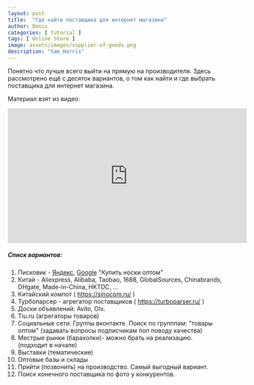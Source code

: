 ```yaml
---
layout: post
title:  "Где найти поставщика для интернет магазина"
author: Denis
categories: [ tutorial ]
tags: [ Online Store ]
image: assets/images/supplier-of-goods.png
description: "Sam_Harris"
---
```


Понятно что лучше всего выйти на прямую на производителя.  Здесь рассмотрено ещё с десяток вариантов, о том как найти и где выбрать поставщика для интернет магазина. 


Материал взят из видео: 

<iframe width="560" height="315" src="https://www.youtube.com/embed/S9yWiCD6RUc" frameborder="0" allow="accelerometer; autoplay; encrypted-media; gyroscope; picture-in-picture" allowfullscreen></iframe>

##### Списк вариантов:

1. Писковик - [Яндекс]( https://yandex.ua/ ), [Google]( https://www.google.com/ ) "Купить носки оптом"
2. Китай - Aliexpress, Alibaba, Taobao, 1688, GlobalSources, Chinabrands, DHgate, Made-in-China, HKTDC, ...
3. Китайский компот ( https://sinocom.ru/ )
4. Турбопарсер - агрегатор поставщиков ( https://turboparser.ru/ )
5. Доски объявлений: Avito, Olx.
6. Tiu.ru (агрегаторы товаров)
7. Социальные сети. Группы вконтакте. Поиск по групппам: "товары оптом" (задавать вопросы подписчикам поп поводу качества)
8. Местрые рынки (барахолки)- можно брать на реализацию. (подходит в начале)
9. Выставки (тематические) 
10. Оптовые базы и склады
11. Прийти (позвонить) на производство. Самый выгодный вариант.
12. Поиск конечного поставщика по фото у конкурентов.

